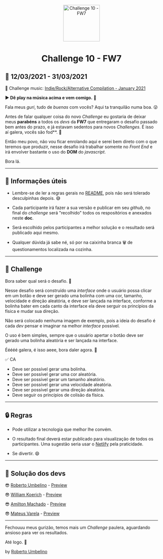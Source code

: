 <p align="center">
  <img alt="Challenge 10 - FW7" width="120" title="Challenge 10 - FW7" src="../.github/logo.png" />
</p>

<h1 align="center">Challenge 10 - FW7</h1>

## 📅 12/03/2021 - 31/03/2021

🎵 Challenge music: [Indie/Rock/Alternative Compilation - January 2021](https://www.youtube.com/watch?v=WJ6UOey1apk)

**▶️ Dê play na música acima e vem comigo.** 🤘

Fala meus _guri_, tudo de _buenas_ com vocês? Aqui ta tranquilão numa boa. 😜

Antes de falar qualquer coisa do novo _Challenge_ eu gostaria de deixar meus **parabéns** a todos os _devs_ da **FW7** que entregaram o desafio passado bem antes do prazo, e já estavam sedentos para novos _Challenges_. É isso aí galera, vocês são fod**. 💪

Então meu povo, não vou ficar enrolando aqui e serei bem direto com o que teremos que produzir, nesse desafio irá trabalhar somente no _Front End_ e irá envolver bastante o uso do **DOM** do _javascript_.

Bora lá.

---

## 📕 Informações úteis

- Lembre-se de ler a regras gerais no [README](../README.md), pois não será tolerado desculpinhas depois. 😅

- Cada participante irá fazer a sua versão e publicar em seu _github_, no final do _challenge_ será "recolhido" todos os respositórios e anexados neste **doc**.

- Será escolhido pelos participantes a melhor solução e o resultado será publicado aqui mesmo.

- Qualquer dúvida já sabe né, só por na caixinha branca 🗑️ de questionamentos localizada na cozinha.

---

## 🎯 Challenge

Bora saber qual será o desafio. 📝

Nesse desafio será construído uma _interface_ onde o usuário possa clicar em um botão e deve ser gerado uma bolinha com uma cor, tamanho, velocidade e direção aleatória, e deve ser lançada na interface, conforme a bolinha bater em cada canto da interface ela deve serguir os princípios da física e mudar sua direção.

Não será colocado nenhuma imagem de exemplo, pois a ideia do desafio é cada _dev_ pensar e imaginar na melhor _interface_ possível.

O uso é bem simples, sempre que o usuário apertar o botão deve ser gerado uma bolinha aleatória e ser lançada na interface.

Ééééé galera, é isso aeee, bora daler agora. 🤩

✅ CA
- Deve ser possível gerar uma bolinha.
- Deve ser possível gerar uma cor aleatória.
- Deve ser possível gerar um tamanho aleatório.
- Deve ser possível gerar uma velocidade aleatória.
- Deve ser possível gerar uma direção aleatória.
- Deve seguir os princípios de colisão da física.

---

## 🔒 Regras

- Pode utilizar a tecnologia que melhor lhe convém.

- O resultado final deverá estar publicado para visualização de todos os participantes. Uma sugestão seria usar o [Netlify](https://www.netlify.com/) pela praticidade.

- Se divertir. 😄

---

## 🤯 Solução dos devs

😎 [Roberto Umbelino](https://github.com/robertoumbelino/element-randomizer/) - [Preview](https://element-randomizer.netlify.app/)

😎 [William Koerich](https://github.com/William-Koerich/Space-Balls) - [Preview](https://space-balls.netlify.app/)

😎 [Amilton Machado](https://github.com/amiltoncm/challenge10) - [Preview](https://challenge10.herokuapp.com/)

😎 [Mateus Varela](https://github.com/mateusVarela/ball_animation) - [Preview](https://ball-animation-mateus.netlify.app/)

---

Fechouuu meus gurizão, temos mais um _Challenge_ paulera, aguardando ansioso para ver os resultados.

Até logo. 👊

by [Roberto Umbelino](https://github.com/robertoumbelino)
